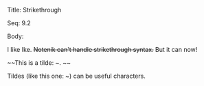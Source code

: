 Title:  Strikethrough

Seq:    9.2

Body:

I like Ike. ~~Notenik can't handle strikethrough syntax.~~ But it can now!

~~This is a tilde: ~. ~~

Tildes (like this one: ~) can be useful characters.
